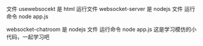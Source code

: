 文件 usewebsocekt 是 html 运行文件
websocket-server 是 nodejs 文件
运行命令 node app.js

websocket-chatroom 是 nodejs 文件
运行命令 node app.js
这是学习模仿的小代码，一起学习吧
